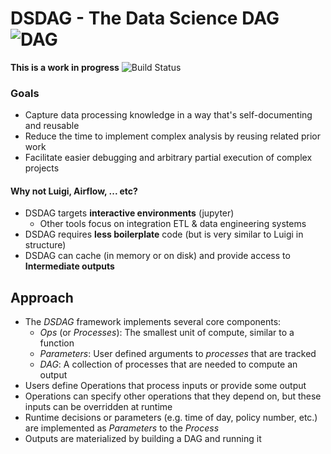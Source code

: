 # DSDAG - The Data Science DAG ![DAG](https://i.stack.imgur.com/bfnEB.png)
**This is a work in progress**
![Build Status](https://travis-ci.com/Morgan243/DSDAG.svg?token=AKmRHsSyxe3XyR58fo7N&branch=attrsdev)
### Goals
- Capture data processing knowledge in a way that's self-documenting and reusable
- Reduce the time to implement complex analysis by reusing related prior work
- Facilitate easier debugging and arbitrary partial execution of complex projects

#### Why not Luigi, Airflow, ... etc?

- DSDAG targets **interactive environments** (jupyter)
    - Other tools focus on integration ETL & data engineering systems
- DSDAG requires **less boilerplate** code (but is very similar to Luigi in structure)
- DSDAG can cache (in memory or on disk) and provide access to **Intermediate outputs**


## Approach
- The *DSDAG* framework implements several core components:
    - *Ops* (or *Processes*): The smallest unit of compute, similar to a function
    - *Parameters*: User defined arguments to *processes* that are tracked
    - *DAG*: A collection of processes that are needed to compute an output
- Users define Operations that process inputs or provide some output
- Operations can specify other operations that they depend on, but these inputs can be overridden at runtime
- Runtime decisions or parameters (e.g. time of day, policy number, etc.) are implemented as *Parameters* to the *Process*
- Outputs are materialized by building a DAG and running it